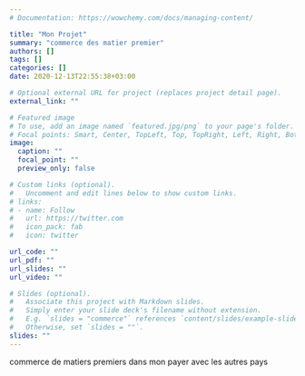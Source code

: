 ```yaml
---
# Documentation: https://wowchemy.com/docs/managing-content/

title: "Mon Projet"
summary: "commerce des matier premier"
authors: []
tags: []
categories: []
date: 2020-12-13T22:55:38+03:00

# Optional external URL for project (replaces project detail page).
external_link: ""

# Featured image
# To use, add an image named `featured.jpg/png` to your page's folder.
# Focal points: Smart, Center, TopLeft, Top, TopRight, Left, Right, BottomLeft, Bottom, BottomRight.
image:
  caption: ""
  focal_point: ""
  preview_only: false

# Custom links (optional).
#   Uncomment and edit lines below to show custom links.
# links:
# - name: Follow
#   url: https://twitter.com
#   icon_pack: fab
#   icon: twitter

url_code: ""
url_pdf: ""
url_slides: ""
url_video: ""

# Slides (optional).
#   Associate this project with Markdown slides.
#   Simply enter your slide deck's filename without extension.
#   E.g. `slides = "commerce"` references `content/slides/example-slides.md`.
#   Otherwise, set `slides = ""`.
slides: ""
---
```

commerce de matiers premiers dans mon payer avec les autres pays